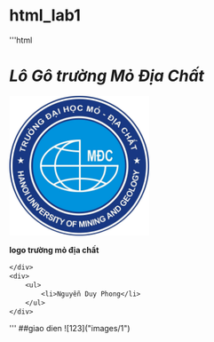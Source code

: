 # html_lab1
'''html
<!DOCTYPE html>
<html lang="en">
<head>
    <meta charset="UTF-8">
    <meta name="viewport" content="width=device-width, initial-scale=1.0">
    <title>chào mừng</title>
    <link rel="stylesheet" type="text/css" href="style.css"/>
</head>
<body>
    <div class="container">
            <h1><em>Lô Gô trường Mỏ Địa Chất</em></h1>
            <img style="width:50%" src="images/logo.jpg"/>
            <p><strong>logo trường mỏ địa chất</strong></p>
        
    </div>
    <div>
        <ul>
            <li>Nguyễn Duy Phong</li>
        </ul>
    </div>
</body>
</html>
'''
##giao dien
![123]("images/1")
